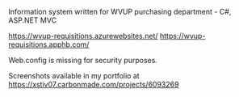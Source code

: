Information system written for WVUP purchasing department - C#, ASP.NET MVC

https://wvup-requisitions.azurewebsites.net/ https://wvup-requisitions.apphb.com/

Web.config is missing for security purposes.

Screenshots available in my portfolio at https://xstiv07.carbonmade.com/projects/6093269
